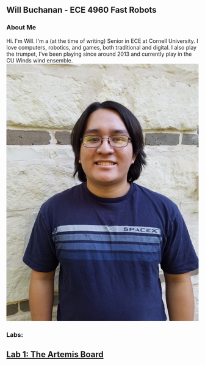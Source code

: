 ## Will Buchanan - ECE 4960 Fast Robots

### About Me
Hi. I'm Will. I'm a (at the time of writing) Senior in ECE at Cornell University. I love computers, robotics, and games, both traditional and digital. I also play the trumpet, I've been playing since around 2013 and currently play in the CU Winds wind ensemble.
![](images/me.jpg)

### **Labs:**
## [Lab 1: The Artemis Board](https://will-db.github.io/ece4960-fast-robots/lab1)
